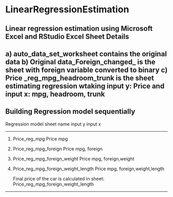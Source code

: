 # LinearRegressionEstimation
Linear regression estimation using Microsoft Excel and RStudio
Excel Sheet Details
--------------------
a) auto_data_set_worksheet contains the original data
b) Original data_Foreign_changed_ is the sheet with foreign variable converted to binary
c) Price _reg_mpg_headroom_trunk is the sheet estimating regression wtaking input y: Price and  input x: mpg, headroom, trunk
-----------------------------------------------------------------------------------------------------------------------------
Building Regression model sequentially
-----------------------------------------
  Regression model sheet name                         input y              input x             
   ---------------------------                       ---------           ----------
   1. Price_reg_mpg                                   Price                 mpg
   2. Price_reg_mpg_foreign                           Price                 mpg, foreign
   3. Price_reg_mpg_foreign_weight                    Price                 mpg, foreign,weight
   4. Price_reg_mpg_foreign_weight_length             Price                 mpg, foreign,weight,length
  
      Final price of the car is calculated in sheet: Price_reg_mpg_foreign_weight_length 

-----------------------------------------------------------------------------------------------------------------------------

